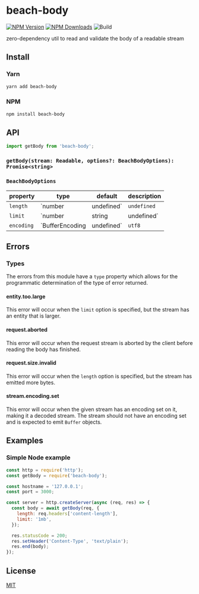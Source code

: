 # beach-body

[![NPM Version][npm-image]][npm-url]
[![NPM Downloads][downloads-image]][downloads-url]
![Build](https://github.com/jtmthf/beach-body/workflows/CI/badge.svg)

zero-dependency util to read and validate the body of a readable stream

## Install

### Yarn

```sh
yarn add beach-body
```

### NPM

```sh
npm install beach-body
```

## API

```ts
import getBody from 'beach-body';
```

### `getBody(stream: Readable, options?: BeachBodyOptions): Promise<string>`

### `BeachBodyOptions`

| property   | type                          | default     | description                                  |
| ---------- | ----------------------------- | ----------- | -------------------------------------------- |
| `length`   | `number | undefined`          | `undefined` | Expected length in bytes of the content      |
| `limit`    | `number | string | undefined` | `undefined` | Maximum allowed size in bytes of the content |
| `encoding` | `BufferEncoding | undefined`  | `utf8`      | Encoding to decode the stream buffer with    |

## Errors

### Types

The errors from this module have a `type` property which allows for the programmatic determination of the type of error returned.

#### entity.too.large

This error will occur when the `limit` option is specified, but the stream has an entity that is larger.

#### request.aborted

This error will occur when the request stream is aborted by the client before
reading the body has finished.

#### request.size.invalid

This error will occur when the `length` option is specified, but the stream has emitted more bytes.

#### stream.encoding.set

This error will occur when the given stream has an encoding set on it, making it a decoded stream. The stream should not have an encoding set
and is expected to emit `Buffer` objects.

## Examples

### Simple Node example

```js
const http = require('http');
const getBody = require('beach-body');

const hostname = '127.0.0.1';
const port = 3000;

const server = http.createServer(async (req, res) => {
  const body = await getBody(req, {
    length: req.headers['content-length'],
    limit: '1mb',
  });

  res.statusCode = 200;
  res.setHeader('Content-Type', 'text/plain');
  res.end(body);
});
```

## License

[MIT](LICENSE)

[npm-image]: https://img.shields.io/npm/v/beach-body.svg
[npm-url]: https://npmjs.org/package/beach-body
[downloads-image]: https://img.shields.io/npm/dm/beach-body.svg
[downloads-url]: https://npmjs.org/package/beach-body
